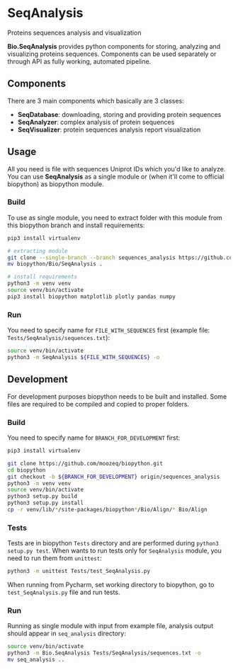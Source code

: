 # SeqAnalysis

Proteins sequences analysis and visualization

**Bio.SeqAnalysis** provides python components for storing, analyzing and visualizing proteins sequences.
Components can be used separately or through API as fully working, automated pipeline.

## Components
There are 3 main components which basically are 3 classes:
- **SeqDatabase**: downloading, storing and providing protein sequences
- **SeqAnalyzer**: complex analysis of protein sequences
- **SeqVisualizer**: protein sequences analysis report visualization

## Usage

All you need is file with sequences Uniprot IDs which you'd like to analyze. You can use **SeqAnalysis** as a single
module or (when it'll come to official biopython) as biopython module.

### Build

To use as single module, you need to extract folder with this module from this biopython branch and install requirements:

```bash
pip3 install virtualenv

# extracting module
git clone --single-branch --branch sequences_analysis https://github.com/moozeq/biopython.git
mv biopython/Bio/SeqAnalysis .

# install requirements
python3 -m venv venv
source venv/bin/activate
pip3 install biopython matplotlib plotly pandas numpy
```

### Run

You need to specify name for `FILE_WITH_SEQUENCES` first (example file: `Tests/SeqAnalysis/sequences.txt`):

```bash
source venv/bin/activate
python3 -m SeqAnalysis ${FILE_WITH_SEQUENCES} -o
```

## Development

For development purposes biopython needs to be built and installed. Some files are required to be compiled and copied to
proper folders.

### Build

You need to specify name for `BRANCH_FOR_DEVELOPMENT` first:

```bash
pip3 install virtualenv

git clone https://github.com/moozeq/biopython.git
cd biopython
git checkout -b ${BRANCH_FOR_DEVELOPMENT} origin/sequences_analysis
python3 -m venv venv
source venv/bin/activate
python3 setup.py build
python3 setup.py install
cp -r venv/lib/*/site-packages/biopython*/Bio/Align/* Bio/Align
```

### Tests

Tests are in biopython `Tests` directory and are performed during `python3 setup.py test`.
When wants to run tests only for `SeqAnalysis` module, you need to run them from `unittest`:

```bash
python3 -m unittest Tests/test_SeqAnalysis.py
```

When running from Pycharm, set working directory to biopython, go to
`test_SeqAnalysis.py` file and run tests.

### Run

Running as single module with input from example file, analysis output should appear in `seq_analysis` directory:

```bash
source venv/bin/activate
python3 -m Bio.SeqAnalysis Tests/SeqAnalysis/sequences.txt -o
mv seq_analysis ..
```